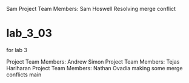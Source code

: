  Sam
Project Team Members:
Sam Hoswell
Resolving merge conflict

# lab_3_03
for lab 3

Project Team Members:
Andrew Simon
Project Team Members: 
Tejas Hariharan 
Project Team Members: Nathan Ovadia
making some merge conflicts
 main
